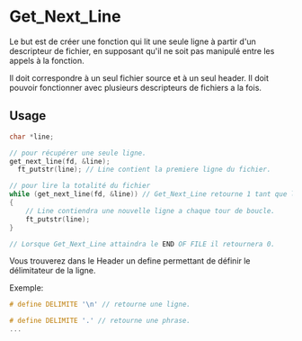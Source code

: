 # Get_Next_Line

Le but est de créer une fonction qui lit une seule ligne à partir d'un descripteur de fichier, en supposant qu'il ne soit pas manipulé entre les appels à la fonction.

Il doit correspondre à un seul fichier source et à un seul header. Il doit pouvoir fonctionner avec plusieurs descripteurs de fichiers a la fois.

## Usage

```c
char *line;

// pour récupérer une seule ligne.
get_next_line(fd, &line);
  ft_putstr(line); // Line contient la premiere ligne du fichier.

// pour lire la totalité du fichier
while (get_next_line(fd, &line)) // Get_Next_Line retourne 1 tant que le fichier n'est pas fini.
{
	// Line contiendra une nouvelle ligne a chaque tour de boucle.
	ft_putstr(line);
}

// Lorsque Get_Next_Line attaindra le END OF FILE il retournera 0.
```

Vous trouverez dans le Header un define permettant de définir le délimitateur de la ligne.

Exemple:

```c
# define DELIMITE '\n' // retourne une ligne.

# define DELIMITE '.' // retourne une phrase.
...
```

